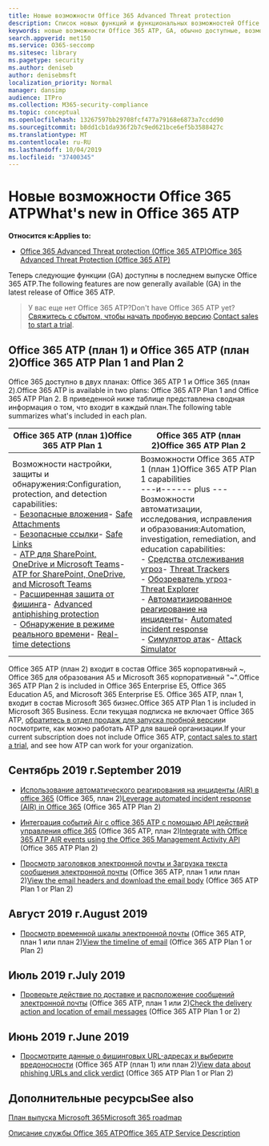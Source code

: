 ```yaml
---
title: Новые возможности Office 365 Advanced Threat protection
description: Список новых функций и функциональных возможностей Office 365 ATP
keywords: новые возможности Office 365 ATP, GA, обычно доступные, возможности, доступные, новые
search.appverid: met150
ms.service: O365-seccomp
ms.sitesec: library
ms.pagetype: security
ms.author: deniseb
author: denisebmsft
localization_priority: Normal
manager: dansimp
audience: ITPro
ms.collection: M365-security-compliance
ms.topic: conceptual
ms.openlocfilehash: 13267597bb29708fcf477a79168e6873a7ccdd90
ms.sourcegitcommit: b8dd1cb1da936f2b7c9ed621bce6ef5b3588427c
ms.translationtype: MT
ms.contentlocale: ru-RU
ms.lasthandoff: 10/04/2019
ms.locfileid: "37400345"
---
```

# <a name="whats-new-in-office-365-atp"></a><span data-ttu-id="13a67-104">Новые возможности Office 365 ATP</span><span class="sxs-lookup"><span data-stu-id="13a67-104">What's new in Office 365 ATP</span></span>

<span data-ttu-id="13a67-105">**Относится к:**</span><span class="sxs-lookup"><span data-stu-id="13a67-105">**Applies to:**</span></span>

- [<span data-ttu-id="13a67-106">Office 365 Advanced Threat protection (Office 365 ATP)</span><span class="sxs-lookup"><span data-stu-id="13a67-106">Office 365 Advanced Threat Protection (Office 365 ATP)</span></span>](office-365-atp.md)

<span data-ttu-id="13a67-107">Теперь следующие функции (GA) доступны в последнем выпуске Office 365 ATP.</span><span class="sxs-lookup"><span data-stu-id="13a67-107">The following features are now generally available (GA) in the latest release of Office 365 ATP.</span></span> 

><span data-ttu-id="13a67-108">У вас еще нет Office 365 ATP?</span><span class="sxs-lookup"><span data-stu-id="13a67-108">Don't have Office 365 ATP yet?</span></span> <span data-ttu-id="13a67-109">[Свяжитесь с сбытом, чтобы начать пробную версию](https://go.microsoft.com/fwlink/p/?LinkId=518644).</span><span class="sxs-lookup"><span data-stu-id="13a67-109">[Contact sales to start a trial](https://go.microsoft.com/fwlink/p/?LinkId=518644).</span></span> 

## <a name="office-365-atp-plan-1-and-plan-2"></a><span data-ttu-id="13a67-110">Office 365 ATP (план 1) и Office 365 ATP (план 2)</span><span class="sxs-lookup"><span data-stu-id="13a67-110">Office 365 ATP Plan 1 and Plan 2</span></span>

<span data-ttu-id="13a67-111">Office 365 доступно в двух планах: Office 365 ATP 1 и Office 365 (план 2).</span><span class="sxs-lookup"><span data-stu-id="13a67-111">Office 365 ATP is available in two plans: Office 365 ATP Plan 1 and Office 365 ATP Plan 2.</span></span> <span data-ttu-id="13a67-112">В приведенной ниже таблице представлена сводная информация о том, что входит в каждый план.</span><span class="sxs-lookup"><span data-stu-id="13a67-112">The following table summarizes what's included in each plan.</span></span> 

|<span data-ttu-id="13a67-113">Office 365 ATP (план 1)</span><span class="sxs-lookup"><span data-stu-id="13a67-113">Office 365 ATP Plan 1</span></span>  |<span data-ttu-id="13a67-114">Office 365 ATP (план 2)</span><span class="sxs-lookup"><span data-stu-id="13a67-114">Office 365 ATP Plan 2</span></span>  |
|---------|---------|
|<span data-ttu-id="13a67-115">Возможности настройки, защиты и обнаружения:</span><span class="sxs-lookup"><span data-stu-id="13a67-115">Configuration, protection, and detection capabilities:</span></span><br/><span data-ttu-id="13a67-116">- [Безопасные вложения](atp-safe-attachments.md)</span><span class="sxs-lookup"><span data-stu-id="13a67-116">- [Safe Attachments](atp-safe-attachments.md)</span></span><br/><span data-ttu-id="13a67-117">- [Безопасные ссылки](atp-safe-links.md)</span><span class="sxs-lookup"><span data-stu-id="13a67-117">- [Safe Links](atp-safe-links.md)</span></span><br/><span data-ttu-id="13a67-118">- [ATP для SharePoint, OneDrive и Microsoft Teams](atp-for-spo-odb-and-teams.md)</span><span class="sxs-lookup"><span data-stu-id="13a67-118">- [ATP for SharePoint, OneDrive, and Microsoft Teams](atp-for-spo-odb-and-teams.md)</span></span><br/><span data-ttu-id="13a67-119">- [Расширенная защита от фишинга](atp-anti-phishing.md)</span><span class="sxs-lookup"><span data-stu-id="13a67-119">- [Advanced antiphishing protection](atp-anti-phishing.md)</span></span><br/><span data-ttu-id="13a67-120">- [Обнаружение в режиме реального времени](threat-explorer.md)</span><span class="sxs-lookup"><span data-stu-id="13a67-120">- [Real-time detections](threat-explorer.md)</span></span>     |<span data-ttu-id="13a67-121">Возможности Office 365 ATP 1 (план 1)</span><span class="sxs-lookup"><span data-stu-id="13a67-121">Office 365 ATP Plan 1 capabilities</span></span><br/><span data-ttu-id="13a67-122">---и---</span><span class="sxs-lookup"><span data-stu-id="13a67-122">--- plus ---</span></span><br/><span data-ttu-id="13a67-123">Возможности автоматизации, исследования, исправления и образования:</span><span class="sxs-lookup"><span data-stu-id="13a67-123">Automation, investigation, remediation, and education capabilities:</span></span><br/><span data-ttu-id="13a67-124">- [Средства отслеживания угроз](threat-trackers.md)</span><span class="sxs-lookup"><span data-stu-id="13a67-124">- [Threat Trackers](threat-trackers.md)</span></span><br/><span data-ttu-id="13a67-125">- [Обозреватель угроз](threat-explorer.md)</span><span class="sxs-lookup"><span data-stu-id="13a67-125">- [Threat Explorer](threat-explorer.md)</span></span><br/><span data-ttu-id="13a67-126">- [Автоматизированное реагирование на инциденты](automated-investigation-response-office.md)</span><span class="sxs-lookup"><span data-stu-id="13a67-126">- [Automated incident response](automated-investigation-response-office.md)</span></span><br/><span data-ttu-id="13a67-127">- [Симулятор атак](attack-simulator.md)</span><span class="sxs-lookup"><span data-stu-id="13a67-127">- [Attack Simulator](attack-simulator.md)</span></span>         |

<span data-ttu-id="13a67-128">Office 365 ATP (план 2) входит в состав Office 365 корпоративный ~, Office 365 для образования A5 и Microsoft 365 корпоративный "~".</span><span class="sxs-lookup"><span data-stu-id="13a67-128">Office 365 ATP Plan 2 is included in Office 365 Enterprise E5, Office 365 Education A5, and Microsoft 365 Enterprise E5.</span></span> <span data-ttu-id="13a67-129">Office 365 ATP, план 1, входит в состав Microsoft 365 бизнес.</span><span class="sxs-lookup"><span data-stu-id="13a67-129">Office 365 ATP Plan 1 is included in Microsoft 365 Business.</span></span> <span data-ttu-id="13a67-130">Если текущая подписка не включает Office 365 ATP, [обратитесь в отдел продаж для запуска пробной версии](https://go.microsoft.com/fwlink/p/?LinkId=518644)и посмотрите, как можно работать ATP для вашей организации.</span><span class="sxs-lookup"><span data-stu-id="13a67-130">If your current subscription does not include Office 365 ATP, [contact sales to start a trial](https://go.microsoft.com/fwlink/p/?LinkId=518644), and see how ATP can work for your organization.</span></span> 

## <a name="september-2019"></a><span data-ttu-id="13a67-131">Сентябрь 2019 г.</span><span class="sxs-lookup"><span data-stu-id="13a67-131">September 2019</span></span>

- <span data-ttu-id="13a67-132">[Использование автоматического реагирования на инциденты (AIR) в office 365](automated-investigation-response-office.md) (Office 365, план 2)</span><span class="sxs-lookup"><span data-stu-id="13a67-132">[Leverage automated incident response (AIR) in Office 365](automated-investigation-response-office.md) (Office 365 ATP Plan 2)</span></span>

- <span data-ttu-id="13a67-133">[Интеграция событий Air с office 365 ATP с помощью API действий управления office 365](https://docs.microsoft.com/office/office-365-management-api/office-365-management-activity-api-schema#office-365-advanced-threat-protection-and-threat-investigation-and-response-schema) (Office 365 ATP, план 2)</span><span class="sxs-lookup"><span data-stu-id="13a67-133">[Integrate with Office 365 ATP AIR events using the Office 365 Management Activity API](https://docs.microsoft.com/office/office-365-management-api/office-365-management-activity-api-schema#office-365-advanced-threat-protection-and-threat-investigation-and-response-schema) (Office 365 ATP Plan 2)</span></span>

- <span data-ttu-id="13a67-134">[Просмотр заголовков электронной почты и Загрузка текста сообщения электронной почты](investigate-malicious-email-that-was-delivered.md#view-the-email-headers-and-download-the-email-body) (Office 365 ATP, план 1 или план 2)</span><span class="sxs-lookup"><span data-stu-id="13a67-134">[View the email headers and download the email body](investigate-malicious-email-that-was-delivered.md#view-the-email-headers-and-download-the-email-body) (Office 365 ATP Plan 1 or Plan 2)</span></span>

## <a name="august-2019"></a><span data-ttu-id="13a67-135">Август 2019 г.</span><span class="sxs-lookup"><span data-stu-id="13a67-135">August 2019</span></span>

- <span data-ttu-id="13a67-136">[Просмотр временной шкалы электронной почты](investigate-malicious-email-that-was-delivered.md#view-the-timeline-of-your-email) (Office 365 ATP, план 1 или план 2)</span><span class="sxs-lookup"><span data-stu-id="13a67-136">[View the timeline of email](investigate-malicious-email-that-was-delivered.md#view-the-timeline-of-your-email) (Office 365 ATP Plan 1 or Plan 2)</span></span>

## <a name="july-2019"></a><span data-ttu-id="13a67-137">Июль 2019 г.</span><span class="sxs-lookup"><span data-stu-id="13a67-137">July 2019</span></span>

- <span data-ttu-id="13a67-138">[Проверьте действие по доставке и расположение сообщений электронной почты](investigate-malicious-email-that-was-delivered.md#check-the-delivery-action-and-location) (Office 365 ATP, план 1 или 2)</span><span class="sxs-lookup"><span data-stu-id="13a67-138">[Check the delivery action and location of email messages](investigate-malicious-email-that-was-delivered.md#check-the-delivery-action-and-location) (Office 365 ATP Plan 1 or 2)</span></span>

 ## <a name="june-2019"></a><span data-ttu-id="13a67-139">Июнь 2019 г.</span><span class="sxs-lookup"><span data-stu-id="13a67-139">June 2019</span></span>

- <span data-ttu-id="13a67-140">[Просмотрите данные о фишинговых URL-адресах и выберите вредоносности](threat-explorer.md#view-data-about-phishing-urls-and-click-verdict) (Office 365 ATP (план 1) или план 2)</span><span class="sxs-lookup"><span data-stu-id="13a67-140">[View data about phishing URLs and click verdict](threat-explorer.md#view-data-about-phishing-urls-and-click-verdict) (Office 365 ATP Plan 1 or Plan 2)</span></span>


## <a name="see-also"></a><span data-ttu-id="13a67-141">Дополнительные ресурсы</span><span class="sxs-lookup"><span data-stu-id="13a67-141">See also</span></span>

[<span data-ttu-id="13a67-142">План выпуска Microsoft 365</span><span class="sxs-lookup"><span data-stu-id="13a67-142">Microsoft 365 roadmap</span></span>](https://www.microsoft.com/microsoft-365/roadmap)

[<span data-ttu-id="13a67-143">Описание службы Office 365 ATP</span><span class="sxs-lookup"><span data-stu-id="13a67-143">Office 365 ATP Service Description</span></span>](https://docs.microsoft.com/office365/servicedescriptions/office-365-advanced-threat-protection-service-description)
